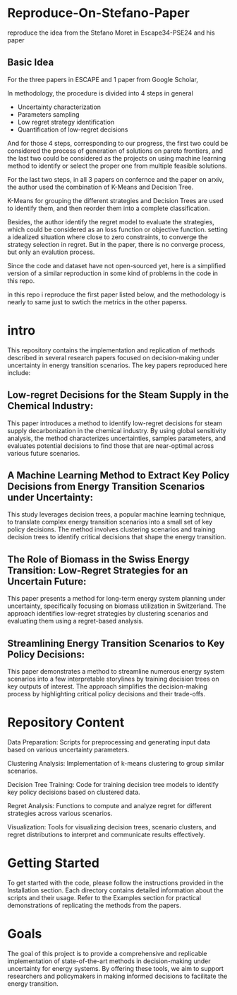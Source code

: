 # Reproduce-On-Stefano-Paper
reproduce the idea from the Stefano Moret in Escape34-PSE24 and his paper

## Basic Idea
For the three papers in ESCAPE and 1 paper from Google Scholar,

In methodology, the procedure is divided into 4 steps in general

 - Uncertainty characterization
 - Parameters sampling
 - Low regret strategy identification
 - Quantification of low-regret decisions


And for those 4 steps, corresponding to our progress, the first two could be considered the process of generation of solutions on pareto frontiers, and the last two could be considered as the 
projects on using machine learning method to identify or select the proper one from multiple feasible solutions.

For the last two steps, in all 3 papers on confernce and the paper on arxiv, the author used the combination of K-Means and Decision Tree.

K-Means for grouping the different strategies and Decision Trees are used to identify them, and then reorder them into a complete classification.

Besides, the author identify the regret model to evaluate the strategies, which could be considered as an loss function or objective function. setting a idealized situation where close to zero constraints, 
to converge the strategy selection in regret. But in the paper, there is no converge process, but only an evalution process.

Since the code and dataset have not open-sourced yet, here is a simplified version of a similar reproduction in some kind of problems in the code in this repo.

in this repo i reproduce the first paper listed below, and the methodology is nearly to same just to swtich the metrics in the other paperss.

# intro
This repository contains the implementation and replication of methods described in several research papers focused on decision-making under uncertainty in energy transition scenarios. The key papers reproduced here include:

## Low-regret Decisions for the Steam Supply in the Chemical Industry:
This paper introduces a method to identify low-regret decisions for steam supply decarbonization in the chemical industry. By using global sensitivity analysis, the method characterizes uncertainties, samples parameters, and evaluates potential decisions to find those that are near-optimal across various future scenarios.

## A Machine Learning Method to Extract Key Policy Decisions from Energy Transition Scenarios under Uncertainty:
This study leverages decision trees, a popular machine learning technique, to translate complex energy transition scenarios into a small set of key policy decisions. The method involves clustering scenarios and training decision trees to identify critical decisions that shape the energy transition.

## The Role of Biomass in the Swiss Energy Transition: Low-Regret Strategies for an Uncertain Future:
This paper presents a method for long-term energy system planning under uncertainty, specifically focusing on biomass utilization in Switzerland. The approach identifies low-regret strategies by clustering scenarios and evaluating them using a regret-based analysis.

## Streamlining Energy Transition Scenarios to Key Policy Decisions:
This paper demonstrates a method to streamline numerous energy system scenarios into a few interpretable storylines by training decision trees on key outputs of interest. The approach simplifies the decision-making process by highlighting critical policy decisions and their trade-offs.

# Repository Content
Data Preparation: Scripts for preprocessing and generating input data based on various uncertainty parameters.

Clustering Analysis: Implementation of k-means clustering to group similar scenarios.

Decision Tree Training: Code for training decision tree models to identify key policy decisions based on clustered data.

Regret Analysis: Functions to compute and analyze regret for different strategies across various scenarios.

Visualization: Tools for visualizing decision trees, scenario clusters, and regret distributions to interpret and communicate results effectively.

# Getting Started
To get started with the code, please follow the instructions provided in the Installation section. Each directory contains detailed information about the scripts and their usage. Refer to the Examples section for practical demonstrations of replicating the methods from the papers.

# Goals
The goal of this project is to provide a comprehensive and replicable implementation of state-of-the-art methods in decision-making under uncertainty for energy systems. By offering these tools, we aim to support researchers and policymakers in making informed decisions to facilitate the energy transition.


